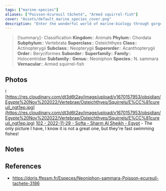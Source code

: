 ```yaml
---
tags: ["marine-species"]
aliases: ["Poisson-écureuil tâcheté", "Armed squirrel-fish"]
cover: "Assets/default_marine_species_cover.png"
description: "Enter the wonderful world of marine-biology through gorgeous underwater pictures of marine animals. Holocentridae is the family of squirrels fish."
---
```

> [!summary]- Classification
**Kingdom**:: Animals
**Phylum**:: Chordata
**Subphylum**:: Vertebrata
**Superclass**:: Osteichthyes
**Class**:: Actinopterygii
**Subclass**:: Neopterygii 
**Superorder**:: Acanthopterygii
**Order**:: Beryciformes
**Suborder**:: 
**Superfamily**::
**Family**:: Holocentridae
**Subfamily**::
**Genus**:: Neoniphon
**Species**:: N. sammara
**Vernacular**:: Armed squirrel-fish

## Photos
![https://res.cloudinary.com/dt3d6t2ay/image/upload/v1670157953/obsidian/Egypte%20Nov%202022/Vertebrae/Osteichthyes/Squirrels/E%CC%81cureuil_ngt1ep.jpg](https://res.cloudinary.com/dt3d6t2ay/image/upload/v1670157953/obsidian/Egypte%20Nov%202022/Vertebrae/Osteichthyes/Squirrels/E%CC%81cureuil_ngt1ep.jpg)
[102 - 2022-11-29 - Softa - Sharm Al Sheikh - Egypt](102%20-%202022-11-29%20-%20Softa%20-%20Sharm%20Al%20Sheikh%20-%20Egypt.md) - The only picture I have, I know it is not a great one, but they're fast swimming fishes!

## Notes

## References
- https://doris.ffessm.fr/Especes/Neoniphon-sammara-Poisson-ecureuil-tachete-3186